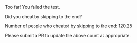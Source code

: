 Too far! You failed the test. 
 
Did you cheat by skipping to the end? 

Number of people who cheated by skipping to the end: 120.25

Please submit a PR to update the above count as appropriate. 
 
